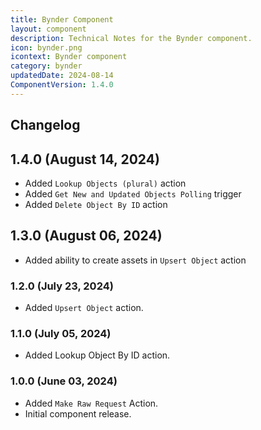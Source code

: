 ```yaml
---
title: Bynder Component
layout: component
description: Technical Notes for the Bynder component.
icon: bynder.png
icontext: Bynder component
category: bynder
updatedDate: 2024-08-14
ComponentVersion: 1.4.0
---
```


## Changelog

## 1.4.0 (August 14, 2024)
* Added `Lookup Objects (plural)` action
* Added `Get New and Updated Objects Polling` trigger
* Added `Delete Object By ID` action

## 1.3.0 (August 06, 2024)
* Added ability to create assets in `Upsert Object` action

### 1.2.0 (July 23, 2024)

* Added `Upsert Object` action.

### 1.1.0 (July 05, 2024)

* Added Lookup Object By ID action.

### 1.0.0 (June 03, 2024)

- Added `Make Raw Request` Action.
- Initial component release.
